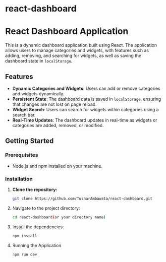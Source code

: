# react-dashboard
# React Dashboard Application

This is a dynamic dashboard application built using React. The application allows users to manage categories and widgets, with features such as adding, removing, and searching for widgets, as well as saving the dashboard state in `localStorage`.

## Features

- **Dynamic Categories and Widgets**: Users can add or remove categories and widgets dynamically.
- **Persistent State**: The dashboard data is saved in `localStorage`, ensuring that changes are not lost on page reload.
- **Widget Search**: Users can search for widgets within categories using a search bar.
- **Real-Time Updates**: The dashboard updates in real-time as widgets or categories are added, removed, or modified.

## Getting Started

### Prerequisites

- Node.js and npm installed on your machine.

### Installation

1. **Clone the repository:**

   ```bash
   git clone https://github.com/TusharAmbawata/react-dashboard.git

2. Navigate to the project directory: 
    ```bash
    cd react-dashboard(or your directory name)

3. Install the dependencies:
    ```bash
    npm install

5. Running the Application
    ```bash
    npm run dev

